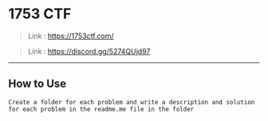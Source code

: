 # 1753 CTF
>   Link : https://1753ctf.com/

>   Link : https://discord.gg/5274QUjd97
---

## How to Use 
    Create a folder for each problem and write a description and solution for each problem in the readme.me file in the folder
